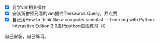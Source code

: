  - [x] 自学vim相关操作
 - [x] 安装贺翀师兄写的vim插件Thesaurus Query，并点赞
 - [x] 自己用How to think like a computer scientist -- Learning with Python: Interactive Edition 2.0进行python语法练习（I）

自己安装，自己练习。
